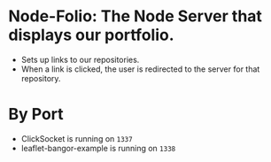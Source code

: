 Node-Folio: The Node Server that displays our portfolio.
===========

* Sets up links to our repositories.
* When a link is clicked, the user is redirected to the server for that repository.

By Port
=======

* ClickSocket is running on `1337`
* leaflet-bangor-example  is running on `1338`
